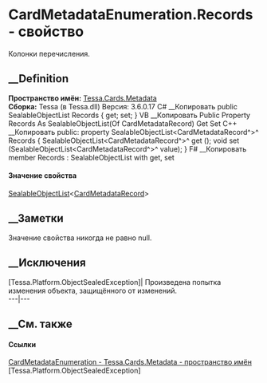 # CardMetadataEnumeration.Records - свойство
Колонки перечисления.
## __Definition
 **Пространство имён:** [Tessa.Cards.Metadata](N_Tessa_Cards_Metadata.htm)  
 **Сборка:** Tessa (в Tessa.dll) Версия: 3.6.0.17
C# __Копировать
     public SealableObjectList<CardMetadataRecord> Records { get; set; }
VB __Копировать
     Public Property Records As SealableObjectList(Of CardMetadataRecord)
    	Get
    	Set
C++ __Копировать
     public:
    property SealableObjectList<CardMetadataRecord^>^ Records {
    	SealableObjectList<CardMetadataRecord^>^ get ();
    	void set (SealableObjectList<CardMetadataRecord^>^ value);
    }
F# __Копировать
     member Records : SealableObjectList<CardMetadataRecord> with get, set
#### Значение свойства
[SealableObjectList](T_Tessa_Platform_Collections_SealableObjectList_1.htm)<[CardMetadataRecord](T_Tessa_Cards_Metadata_CardMetadataRecord.htm)>
##  __Заметки
Значение свойства никогда не равно null.
## __Исключения
[Tessa.Platform.ObjectSealedException]| Произведена попытка изменения объекта,
защищённого от изменений.  
---|---  
##  __См. также
#### Ссылки
[CardMetadataEnumeration -
](T_Tessa_Cards_Metadata_CardMetadataEnumeration.htm)
[Tessa.Cards.Metadata - пространство имён](N_Tessa_Cards_Metadata.htm)
[Tessa.Platform.ObjectSealedException]
